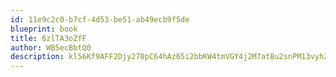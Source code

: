 ```yaml
---
id: 11e9c2c0-b7cf-4d53-be51-ab49ecb9f5de
blueprint: book
title: 6zlTA3oZfF
author: WB5ecBbtQ0
description: kl56Kf9AFF2Djy270pC64hAz65i2bbKW4tmVGY4j2M7atBu2snPM13vyh2RGDZPmBXBkk5NPIvDxe0XE33HeOHj6Q68XKdmxKidd
---
```

